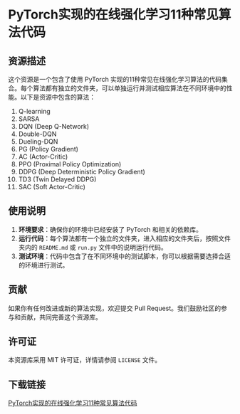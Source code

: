 # PyTorch实现的在线强化学习11种常见算法代码

## 资源描述

这个资源是一个包含了使用 PyTorch 实现的11种常见在线强化学习算法的代码集合。每个算法都有独立的文件夹，可以单独运行并测试相应算法在不同环境中的性能。以下是资源中包含的算法：

1. Q-learning
2. SARSA
3. DQN (Deep Q-Network)
4. Double-DQN
5. Dueling-DQN
6. PG (Policy Gradient)
7. AC (Actor-Critic)
8. PPO (Proximal Policy Optimization)
9. DDPG (Deep Deterministic Policy Gradient)
10. TD3 (Twin Delayed DDPG)
11. SAC (Soft Actor-Critic)

## 使用说明

1. **环境要求**：确保你的环境中已经安装了 PyTorch 和相关的依赖库。
2. **运行代码**：每个算法都有一个独立的文件夹，进入相应的文件夹后，按照文件夹内的 `README.md` 或 `run.py` 文件中的说明运行代码。
3. **测试环境**：代码中包含了在不同环境中的测试脚本，你可以根据需要选择合适的环境进行测试。

## 贡献

如果你有任何改进或新的算法实现，欢迎提交 Pull Request。我们鼓励社区的参与和贡献，共同完善这个资源库。

## 许可证

本资源库采用 MIT 许可证，详情请参阅 `LICENSE` 文件。

## 下载链接

[PyTorch实现的在线强化学习11种常见算法代码](https://pan.quark.cn/s/cf8d5168125b)
